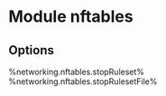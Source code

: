 # Module nftables

## Options

%networking.nftables.stopRuleset%
%networking.nftables.stopRulesetFile%
